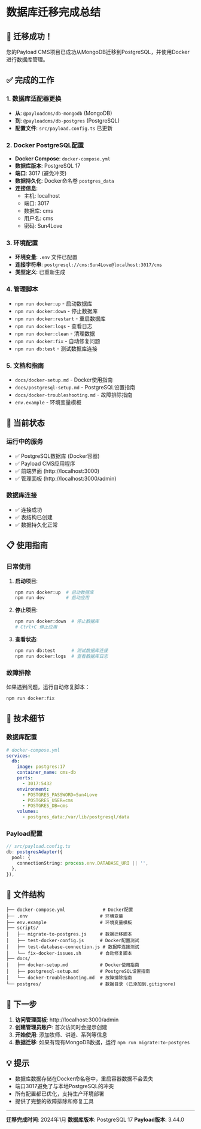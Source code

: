 # 数据库迁移完成总结

## 🎉 迁移成功！

您的Payload CMS项目已成功从MongoDB迁移到PostgreSQL，并使用Docker进行数据库管理。

## ✅ 完成的工作

### 1. 数据库适配器更换

- **从**: `@payloadcms/db-mongodb` (MongoDB)
- **到**: `@payloadcms/db-postgres` (PostgreSQL)
- **配置文件**: `src/payload.config.ts` 已更新

### 2. Docker PostgreSQL配置

- **Docker Compose**: `docker-compose.yml`
- **数据库版本**: PostgreSQL 17
- **端口**: 3017 (避免冲突)
- **数据持久化**: Docker命名卷 `postgres_data`
- **连接信息**:
  - 主机: localhost
  - 端口: 3017
  - 数据库: cms
  - 用户名: cms
  - 密码: Sun4Love

### 3. 环境配置

- **环境变量**: `.env` 文件已配置
- **连接字符串**: `postgresql://cms:Sun4Love@localhost:3017/cms`
- **类型定义**: 已重新生成

### 4. 管理脚本

- `npm run docker:up` - 启动数据库
- `npm run docker:down` - 停止数据库
- `npm run docker:restart` - 重启数据库
- `npm run docker:logs` - 查看日志
- `npm run docker:clean` - 清理数据
- `npm run docker:fix` - 自动修复问题
- `npm run db:test` - 测试数据库连接

### 5. 文档和指南

- `docs/docker-setup.md` - Docker使用指南
- `docs/postgresql-setup.md` - PostgreSQL设置指南
- `docs/docker-troubleshooting.md` - 故障排除指南
- `env.example` - 环境变量模板

## 🚀 当前状态

### 运行中的服务

- ✅ PostgreSQL数据库 (Docker容器)
- ✅ Payload CMS应用程序
- ✅ 前端界面 (http://localhost:3000)
- ✅ 管理面板 (http://localhost:3000/admin)

### 数据库连接

- ✅ 连接成功
- ✅ 表结构已创建
- ✅ 数据持久化正常

## 📋 使用指南

### 日常使用

1. **启动项目**:

   ```bash
   npm run docker:up  # 启动数据库
   npm run dev        # 启动应用
   ```

2. **停止项目**:

   ```bash
   npm run docker:down  # 停止数据库
   # Ctrl+C 停止应用
   ```

3. **查看状态**:
   ```bash
   npm run db:test      # 测试数据库连接
   npm run docker:logs  # 查看数据库日志
   ```

### 故障排除

如果遇到问题，运行自动修复脚本：

```bash
npm run docker:fix
```

## 🔧 技术细节

### 数据库配置

```yaml
# docker-compose.yml
services:
  db:
    image: postgres:17
    container_name: cms-db
    ports:
      - 3017:5432
    environment:
      - POSTGRES_PASSWORD=Sun4Love
      - POSTGRES_USER=cms
      - POSTGRES_DB=cms
    volumes:
      - postgres_data:/var/lib/postgresql/data
```

### Payload配置

```typescript
// src/payload.config.ts
db: postgresAdapter({
  pool: {
    connectionString: process.env.DATABASE_URI || '',
  },
}),
```

## 📁 文件结构

```
├── docker-compose.yml              # Docker配置
├── .env                           # 环境变量
├── env.example                    # 环境变量模板
├── scripts/
│   ├── migrate-to-postgres.js     # 数据迁移脚本
│   ├── test-docker-config.js      # Docker配置测试
│   ├── test-database-connection.js # 数据库连接测试
│   └── fix-docker-issues.sh       # 自动修复脚本
├── docs/
│   ├── docker-setup.md            # Docker使用指南
│   ├── postgresql-setup.md        # PostgreSQL设置指南
│   └── docker-troubleshooting.md  # 故障排除指南
└── postgres/                      # 数据目录 (已添加到.gitignore)
```

## 🎯 下一步

1. **访问管理面板**: http://localhost:3000/admin
2. **创建管理员账户**: 首次访问时会提示创建
3. **开始使用**: 添加牧师、讲道、系列等信息
4. **数据迁移**: 如果有现有MongoDB数据，运行 `npm run migrate:to-postgres`

## 💡 提示

- 数据库数据存储在Docker命名卷中，重启容器数据不会丢失
- 端口3017避免了与本地PostgreSQL的冲突
- 所有配置都已优化，支持生产环境部署
- 提供了完整的故障排除和修复工具

---

**迁移完成时间**: 2024年1月
**数据库版本**: PostgreSQL 17
**Payload版本**: 3.44.0
